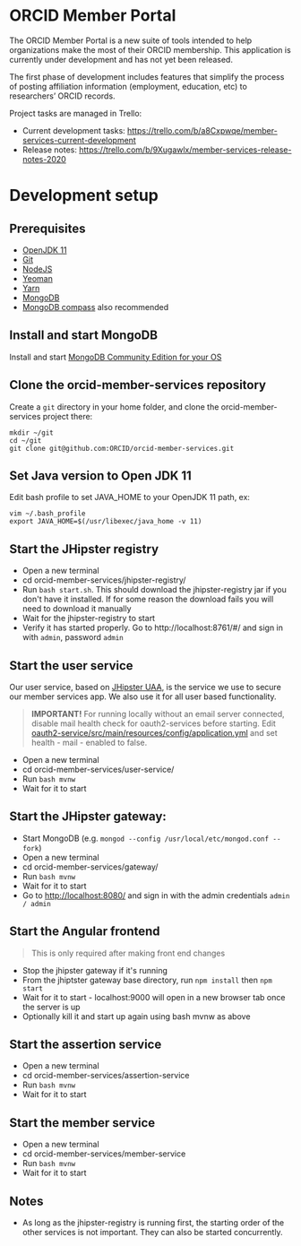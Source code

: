 # ORCID Member Portal

The ORCID Member Portal is a new suite of tools intended to help organizations make the most of their ORCID membership. This application is currently under development and has not yet been released.

The first phase of development includes features that simplify the process of posting affiliation information (employment, education, etc) to researchers’ ORCID records.

Project tasks are managed in Trello:

- Current development tasks: https://trello.com/b/a8Cxpwqe/member-services-current-development
- Release notes: https://trello.com/b/9Xugawlx/member-services-release-notes-2020

# Development setup

## Prerequisites

- [OpenJDK 11](https://openjdk.java.net/install/)
- [Git](https://git-scm.com/downloads)
- [NodeJS](https://nodejs.org/en/download)
- [Yeoman](https://yeoman.io/learning/)
- [Yarn](https://yarnpkg.com/lang/en/docs/install/#mac-stable)
- [MongoDB](https://docs.mongodb.com/manual/installation/)
- [MongoDB compass](https://www.mongodb.com/products/compass) also recommended

## Install and start MongoDB

Install and start [MongoDB Community Edition for your OS](https://docs.mongodb.com/manual/administration/install-community/)

## Clone the orcid-member-services repository

Create a `git` directory in your home folder, and clone the orcid-member-services project there:

    mkdir ~/git
    cd ~/git
    git clone git@github.com:ORCID/orcid-member-services.git

## Set Java version to Open JDK 11

Edit bash profile to set JAVA_HOME to your OpenJDK 11 path, ex:

    vim ~/.bash_profile
    export JAVA_HOME=$(/usr/libexec/java_home -v 11)

## Start the JHipster registry

- Open a new terminal
- cd orcid-member-services/jhipster-registry/
- Run `bash start.sh`. This should download the jhipster-registry jar if you don't have it installed. If for some reason the download fails you will need to download it manually
- Wait for the jhipster-registry to start
- Verify it has started properly. Go to http://localhost:8761/#/ and sign in with `admin`, password `admin`

## Start the user service

Our user service, based on [JHipster UAA](https://www.jhipster.tech/using-uaa/), is the service we use to secure our member services app. We also use it for all user based functionality.

> **IMPORTANT!** For running locally without an email server connected, disable mail health check for oauth2-services before starting. Edit [oauth2-service/src/main/resources/config/application.yml](https://github.com/ORCID/orcid-member-services/blob/master/oauth2-service/src/main/resources/config/application.yml#L60) and set health - mail - enabled to false.

- Open a new terminal
- cd orcid-member-services/user-service/
- Run `bash mvnw`
- Wait for it to start

## Start the JHipster gateway:

- Start MongoDB (e.g. `mongod --config /usr/local/etc/mongod.conf --fork`)
- Open a new terminal
- cd orcid-member-services/gateway/
- Run `bash mvnw`
- Wait for it to start
- Go to [http://localhost:8080/](http://localhost:8080/) and sign in with the admin credentials `admin / admin`

## Start the Angular frontend

> This is only required after making front end changes

- Stop the jhipster gateway if it's running
- From the jhiptster gateway base directory, run `npm install` then `npm start`
- Wait for it to start - localhost:9000 will open in a new browser tab once the server is up
- Optionally kill it and start up again using bash mvnw as above

## Start the assertion service

- Open a new terminal
- cd orcid-member-services/assertion-service
- Run `bash mvnw`
- Wait for it to start

## Start the member service

- Open a new terminal
- cd orcid-member-services/member-service
- Run `bash mvnw`
- Wait for it to start

## Notes

- As long as the jhipster-registry is running first, the starting order of the other services is not important. They can also be started concurrently.


